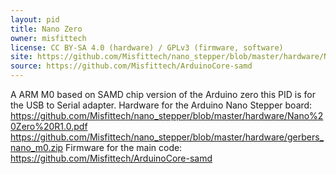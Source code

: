 ```yaml
---
layout: pid
title: Nano Zero
owner: misfittech
license: CC BY-SA 4.0 (hardware) / GPLv3 (firmware, software)
site: https://github.com/Misfittech/nano_stepper/blob/master/hardware/Nano%20Zero%20R1.0.pdf
source: https://github.com/Misfittech/ArduinoCore-samd
---
```

A ARM M0 based on SAMD chip version of the Arduino zero this PID is for the USB to Serial adapter. 
Hardware for the Arduino Nano Stepper board:
https://github.com/Misfittech/nano_stepper/blob/master/hardware/Nano%20Zero%20R1.0.pdf
https://github.com/Misfittech/nano_stepper/blob/master/hardware/gerbers_nano_m0.zip
Firmware for the main code:
https://github.com/Misfittech/ArduinoCore-samd
